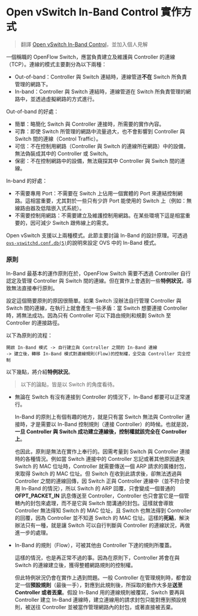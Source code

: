 # Open vSwitch In-Band Control 實作方式

> 翻譯 [Open vSwitch In-Band Control](http://docs.openvswitch.org/en/latest/topics/design/?highlight=in%20band#in-band-control)，並加入個人見解

一個稱職的 OpenFlow Switch，應當負責建立及維護與 Controller 的連線（TCP）。連線的模式主要劃分為以下兩種：

* Out-of-band：Controller 與 Switch 連結時，連線管道**不在** Switch 所負責管理的網路下。
* In-band：Controller 與 Switch 連結時，連線管道在 Switch 所負責管理的網路中，並透過虛擬網路的方式進行。

Out-of-band 的好處：

* 簡單：略簡化 Switch 與 Controller 連接時，所需要的實作內容。
* 可靠：即使 Switch 所管理的網路中流量過大，也不會影響到 Controller 與 Switch 間的連線（Control Traffic）。
* 可信：不在控制用網路（Controller 與 Switch 的連線所在網路）中的設備，無法偽裝成其中的 Controller  或 Switch。
* 保密：不在控制網路中的設備，無法窺探其中 Controller 與 Switch 間的連線。

In-band 的好處：

* 不需要專用 Port：不需要在 Switch 上佔用一個實體的 Port 來連結控制網路。這相當重要，尤其對於一些只有少許 Port 能使用的 Switch 上（例如：無線路由器及低階嵌入式系統）。 
* 不需要控制用網路：不需要建立及維護控制用網路。在某些環境下這是相當重要的，因可減少 Switch 跟佈線上的需求。

Open vSwitch 支援以上兩種模式。此節主要討論 In-Band 的設計原理。可透過[`ovs-vswitchd.conf.db(5)`](http://openvswitch.org/ovs-vswitchd.conf.db.5.pdf)的說明來設定 OVS 中的 In-Band 模式。

### 原則

In-Band 最基本的運作原則在於，OpenFlow Switch 需要不透過 Controller 自行認定及管理 Controller 與 Switch 間的連線。但在實作上會遇到一些**特例狀況**，導致無法直接奉行原則。

設定這個簡要原則的原因很簡單。如果 Switch 沒辦法自行管理 Controller 與 Switch 間的連線，在執行上就會產生一些矛盾：當 Switch 想要連接 Controller 時，將無法成功。因為只有 Controller 可以下路由規則和規劃 Switch 至 Controller 的連接路徑。

以下為原則的流程：

```
開啟 In-Band 模式 -> 自行建立與 Controller 之間的 In-Band 連線 
-> 建立後，轉移 In-Band 模式對連線規則(Flow)的控制權，全交由 Controller 完全控制 
```



以下幾點，將介紹**特例狀況**。

> 以下的論點，皆是以 Switch 的角度看待。

* 無論在 Switch 有沒有連接到 Controller 的情況下，In-Band 都要可以正常運行。

  In-Band 的原則上有個有趣的地方，就是只有當 Switch 無法與 Controller 連接時，才是需要以 In-Band 控制規則（連接 Controller）的時候。也就是說，**一旦 Controller 與 Switch 成功建立連線後，控制權就該完全在 Controller 上**。

  也因此，原則是無法在實作上奉行的。因需考量到 Switch 與 Controller 連接時的各種情況。例如當 Switch 連接中的 Controller 忘記或著其他原因遺失 Switch 的 MAC 位址時，Controller 就需要傳送一個 ARP 請求的廣播封包，來取得 Switch 的 MAC 位址。但 Switch 在收到此請求後，卻無法透過與 Controller 之間的連線回傳，因 Switch 正與 Controller 連線中（並不符合使用 In-Band 的情況），所以 Switch 的 ARP 回覆，只會變成一個普通的 **OFPT_PACKET_IN** 訊息傳送至 Controller，Controller 也只會當它是一個管轄內的封包來處理，而不是它與 Switch 間溝通的封包。這樣就會導致 Controller 無法得知 Switch 的 MAC 位址，且 Switch 也無法得到 Controller 的回覆，因為 Controller 並不知道 Switch 的 MAC 位址。這樣的**死結**，解決辦法只有一種，就是讓 Switch 可以自行判斷與 Controller 的連線狀況，再做進一步的處理。

* In-Band 的規則（Flow），可被其他由 Controller 下達的規則所覆蓋。  

  這樣的情況，也是再正常不過的事。因為在原則下，Controller 將會在與 Switch 的連線建立後，獲得整體網路規則的控制權。

  但此特例狀況仍會在實作上遇到問題。一般 Controller 在管理規則時，都會設定一個**預設規則**（最後一手），對應到此規則後，所採取的動作大多是**送至 Controller **或者**丟棄**。假設 In-Band 用的連線規則被覆寫，Switch 要再與 Controller 建立 In-Band 連線時，建立連線用的請求封包只能對應到預設規則，被送往 Controller 並被當作管理網路內的封包，或著直接被丟棄。


